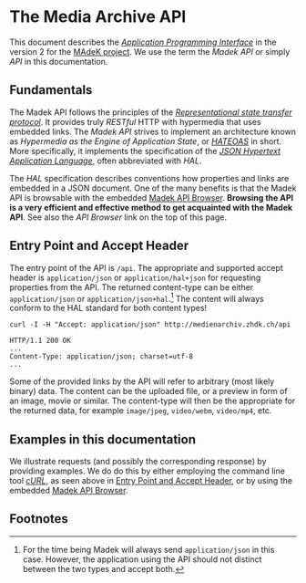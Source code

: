 The Media Archive API 
=====================

This document describes the [*Application Programming Interface*][] in the
version 2 for the [MAdeK project][]. We use the term the *Madek API*  or simply
*API* in this documentation.

Fundamentals
------------

The Madek API follows the principles of the [*Representational state
transfer protocol*][]. It provides truly *RESTful* HTTP with hypermedia
that uses embedded links. The *Madek API* strives to implement an
architecture known as *Hypermedia as the Engine of Application State*, or
*[HATEOAS][]* in short. More specifically, it implements the specification of the
[*JSON Hypertext Application Language*][], often abbreviated with *HAL*.


The *HAL* specification describes conventions how properties and links are
embedded in a JSON document. One of the many benefits is that the Madek API is
browsable with the embedded [Madek API Browser][]. **Browsing the API is a very
efficient and effective  method to get acquainted with the Madek API**. See
also the *API Browser* link on the top of this page.


Entry Point and Accept Header
-----------------------------

The entry point of the API is `/api`. The appropriate and supported accept
header is `application/json` or `application/hal+json` for requesting
properties from the API. The returned content-type can be either
`application/json` or `application/json+hal`.[^jsonhal] The content will
always conform to the HAL standard for both content types! 


    curl -I -H "Accept: application/json" http://medienarchiv.zhdk.ch/api

    HTTP/1.1 200 OK
    ...
    Content-Type: application/json; charset=utf-8
    ...

Some of the provided links by the API will refer to arbitrary (most likely
binary) data. The content can be the uploaded file, or a preview in form of an
image, movie or similar. The content-type will then be the appropriate for the
returned data, for example `image/jpeg`, `video/webm`, `video/mp4`, etc.

Examples in this documentation
------------------------------
We illustrate requests (and possibly the corresponding response) by
providing examples. We do do this by either employing the command line
tool *[cURL][]*, as seen above in [Entry Point and Accept Header][], or
by using the embedded [Madek API Browser].

  [Entry Point and Accept Header]: #entry-point-and-accept-header

Footnotes
---------

[^jsonhal]: For the time being Madek will always send `application/json` in this case. However, the application using the API should not distinct between the two types and accept both.


  [*Application Programming Interface*]: http://en.wikipedia.org/wiki/Application_programming_interface
  [*JSON Hypertext Application Language*]: http://tools.ietf.org/html/draft-kelly-json-hal-06
  [*Representational state transfer protocol*]: http://en.wikipedia.org/wiki/Representational_state_transfer
  [HATEOAS]: http://en.wikipedia.org/wiki/HATEOAS
  [MAdeK project]: https://github.com/zhdk/madek
  [Madek API Browser]: https://github.com/zhdk/madek-api-browser
  [cURL]: http://curl.haxx.se/
